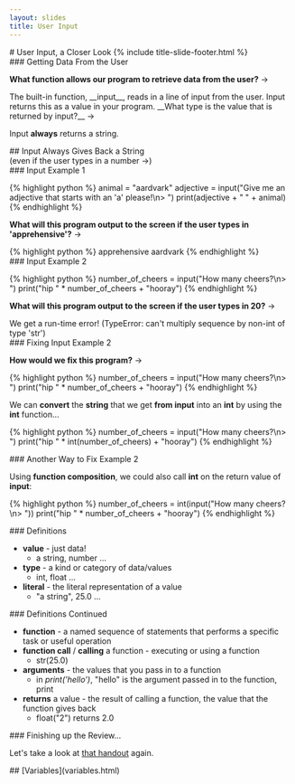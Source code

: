 ```yaml
---
layout: slides
title: User Input 
---
```


<section markdown="block" class="title-slide">
# User Input, a Closer Look
{% include title-slide-footer.html %}
</section>

<section markdown="block">
### Getting Data From the User

__What function allows our program to retrieve data from the user?__ &rarr;

<div class="incremental" markdown="block">
The built-in function, __input__, reads in a line of input from the user.  Input returns this as a value in your program.  __What type is the value that is returned by input?__ &rarr;

Input __always__ returns a string.
</div>
</section>

<section markdown="block">
## Input Always Gives Back a String

<aside>(even if the user types in a number &rarr;)</aside>

</section>

<section markdown="block">
###  Input Example 1

{% highlight python %}
animal = "aardvark"
adjective = input("Give me an adjective that starts with an 'a' please!\n> ")
print(adjective + " " + animal)
{% endhighlight %}

__What will this program output to the screen if the user types in 'apprehensive'?__ &rarr;

<div class="incremental" markdown="block">
{% highlight python %}
apprehensive aardvark
{% endhighlight %}
</div>
</section>

<section markdown="block">
###  Input Example 2

{% highlight python %}
number_of_cheers = input("How many cheers?\n> ")
print("hip " * number_of_cheers + "hooray")
{% endhighlight %}

__What will this program output to the screen if the user types in 20?__ &rarr;

<div class="incremental" markdown="block">
We get a run-time error! (TypeError: can't multiply sequence by non-int of type 'str')
</div>
</section>

<section markdown="block">
###  Fixing Input Example 2

__How would we fix this program?__ &rarr;

{% highlight python %}
number_of_cheers = input("How many cheers?\n> ")
print("hip " * number_of_cheers + "hooray")
{% endhighlight %}

<div class="incremental" markdown="block">

We can __convert__ the __string__ that we get __from input__ into an __int__ by using the __int__ function...

{% highlight python %}
number_of_cheers = input("How many cheers?\n> ")
print("hip " * int(number_of_cheers) + "hooray")
{% endhighlight %}
</div>

</section>

<section markdown="block">
###  Another Way to Fix Example 2

Using __function composition__, we could also call __int__ on the return value of __input__:

{% highlight python %}
number_of_cheers = int(input("How many cheers?\n> "))
print("hip " * number_of_cheers + "hooray")
{% endhighlight %}

</section>


<section markdown="block">
### Definitions

* __value__ - just data!  
	* a string, number ...
* __type__ - a kind or category of data/values
	* int, float ...
* __literal__ - the literal representation of a value
	* "a string", 25.0 ...
</section>

<section markdown="block">
### Definitions Continued

* __function__ - a named sequence of statements that performs a specific task or useful operation
* __function call__ / __calling__ a function - executing or using a function
	* str(25.0)
* __arguments__ - the values that you pass in to a function
	* in _print('hello')_, "hello" is the argument passed in to the function, print 
* __returns__ a value - the result of calling a function, the value that the function gives back
	* float("2") returns 2.0
</section>

<section markdown="block">
### Finishing up the Review...

Let's take a look at [that handout](../../resources/handouts/class03/types-variables-operators-comments.pdf) again.
</section>

<section markdown="block">
## [Variables](variables.html)
</section>
